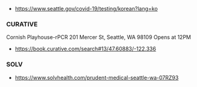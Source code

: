 * https://www.seattle.gov/covid-19/testing/korean?lang=ko




### CURATIVE ###

Cornish Playhouse-rPCR
201 Mercer St, Seattle, WA 98109
Opens at 12PM
* https://book.curative.com/search#13/47.60883/-122.336


### SOLV ###
* https://www.solvhealth.com/prudent-medical-seattle-wa-07RZ93
